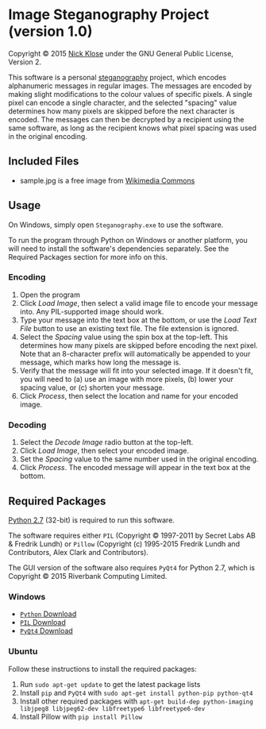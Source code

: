 # Image Steganography Project (version 1.0)
Copyright © 2015 [Nick Klose](http://ualberta.ca/~klose) under the GNU General Public License, Version 2.

This software is a personal [steganography](http://en.wikipedia.org/wiki/Steganography) project, which encodes alphanumeric messages in regular images. The messages are encoded by making slight modifications to the colour values of specific pixels. A single pixel can encode a single character, and the selected "spacing" value determines how many pixels are skipped before the next character is encoded. The messages can then be decrypted by a recipient using the same software, as long as the recipient knows what pixel spacing was used in the original encoding.

## Included Files
* sample.jpg is a free image from [Wikimedia Commons](https://commons.wikimedia.org/wiki/File:Peyto_Lake-Banff_NP-Canada.jpg)

## Usage

On Windows, simply open `Steganography.exe` to use the software.

To run the program through Python on Windows or another platform, you will need to install the software's dependencies separately. See the Required Packages section for more info on this.

### Encoding
1. Open the program
2. Click *Load Image*, then select a valid image file to encode your message into. Any PIL-supported image should work.
3. Type your message into the text box at the bottom, or use the *Load Text File* button to use an existing text file. The file extension is ignored.
4. Select the *Spacing* value using the spin box at the top-left. This determines how many pixels are skipped before encoding the next pixel. Note that an 8-character prefix will automatically be appended to your message, which marks how long the message is.
5. Verify that the message will fit into your selected image. If it doesn't fit, you will need to (a) use an image with more pixels, (b) lower your spacing value, or (c) shorten your message.
6. Click *Process*, then select the location and name for your encoded image.

### Decoding
1. Select the *Decode Image* radio button at the top-left.
2. Click *Load Image*, then select your encoded image.
3. Set the *Spacing* value to the same number used in the original encoding.
3. Click *Process*. The encoded message will appear in the text box at the bottom.

## Required Packages

[Python 2.7](https://www.python.org/) (32-bit) is required to run this software. 

The software requires either `PIL` (Copyright © 1997-2011 by Secret Labs AB & Fredrik Lundh) or `Pillow` (Copyright (c) 1995-2015 Fredrik Lundh and Contributors, Alex Clark and Contributors).

The GUI version of the software also requires `PyQt4` for Python 2.7, which is Copyright © 2015 Riverbank Computing Limited.

### Windows
* [`Python` Download](htts://python.org/downloads)
* [`PIL` Download](http://www.pythonware.com/products/pil/#pil117)
* [`PyQt4` Download](https://www.riverbankcomputing.com/software/pyqt/download)

### Ubuntu

Follow these instructions to install the required packages:

1. Run `sudo apt-get update` to get the latest package lists
2. Install `pip` and `PyQt4` with `sudo apt-get install python-pip python-qt4`
3. Install other required packages with `apt-get build-dep python-imaging libjpeg8 libjpeg62-dev libfreetype6 libfreetype6-dev`
4. Install Pillow with `pip install Pillow`
